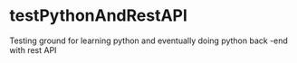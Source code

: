 # testPythonAndRestAPI
Testing ground for learning python and eventually doing python back -end with rest API
